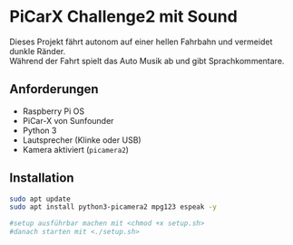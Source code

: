 # PiCarX Challenge2 mit Sound

Dieses Projekt fährt autonom auf einer hellen Fahrbahn und vermeidet dunkle Ränder.  
Während der Fahrt spielt das Auto Musik ab und gibt Sprachkommentare.

## Anforderungen

- Raspberry Pi OS
- PiCar-X von Sunfounder
- Python 3
- Lautsprecher (Klinke oder USB)
- Kamera aktiviert (`picamera2`)

## Installation

```bash
sudo apt update
sudo apt install python3-picamera2 mpg123 espeak -y

#setup ausführbar machen mit <chmod +x setup.sh>
#danach starten mit <./setup.sh>

